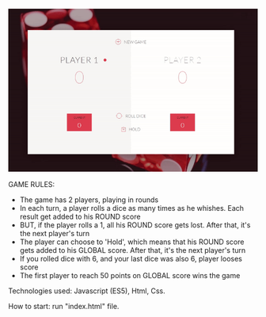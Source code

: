 ![](preview.gif)

GAME RULES:

- The game has 2 players, playing in rounds
- In each turn, a player rolls a dice as many times as he whishes. Each result get added to his ROUND score
- BUT, if the player rolls a 1, all his ROUND score gets lost. After that, it's the next player's turn
- The player can choose to 'Hold', which means that his ROUND score gets added to his GLOBAL score. After that, it's the next player's turn
- If you rolled dice with 6, and your last dice was also 6, player looses score
- The first player to reach 50 points on GLOBAL score wins the game

Technologies used: Javascript (ES5), Html, Css.

How to start: run "index.html" file.